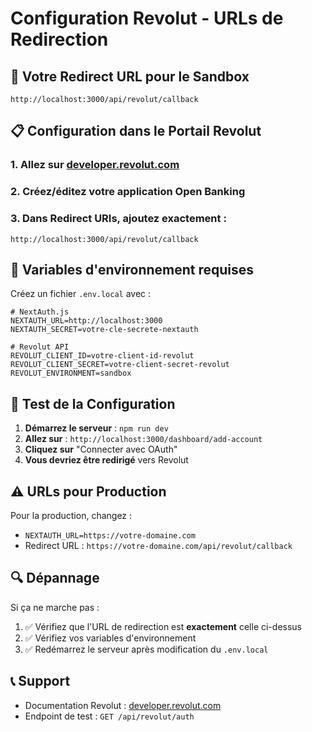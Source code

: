 # Configuration Revolut - URLs de Redirection

## 🎯 Votre Redirect URL pour le Sandbox

```
http://localhost:3000/api/revolut/callback
```

## 📋 Configuration dans le Portail Revolut

### 1. Allez sur [developer.revolut.com](https://developer.revolut.com)
### 2. Créez/éditez votre application Open Banking
### 3. Dans **Redirect URIs**, ajoutez exactement :

```
http://localhost:3000/api/revolut/callback
```

## 🔧 Variables d'environnement requises

Créez un fichier `.env.local` avec :

```env
# NextAuth.js
NEXTAUTH_URL=http://localhost:3000
NEXTAUTH_SECRET=votre-cle-secrete-nextauth

# Revolut API
REVOLUT_CLIENT_ID=votre-client-id-revolut
REVOLUT_CLIENT_SECRET=votre-client-secret-revolut
REVOLUT_ENVIRONMENT=sandbox
```

## 🚀 Test de la Configuration

1. **Démarrez le serveur** : `npm run dev`
2. **Allez sur** : `http://localhost:3000/dashboard/add-account`
3. **Cliquez sur** "Connecter avec OAuth"
4. **Vous devriez être redirigé** vers Revolut

## ⚠️ URLs pour Production

Pour la production, changez :
- `NEXTAUTH_URL=https://votre-domaine.com`
- Redirect URL : `https://votre-domaine.com/api/revolut/callback`

## 🔍 Dépannage

Si ça ne marche pas :
1. ✅ Vérifiez que l'URL de redirection est **exactement** celle ci-dessus
2. ✅ Vérifiez vos variables d'environnement 
3. ✅ Redémarrez le serveur après modification du `.env.local`

## 📞 Support

- Documentation Revolut : [developer.revolut.com](https://developer.revolut.com)
- Endpoint de test : `GET /api/revolut/auth` 